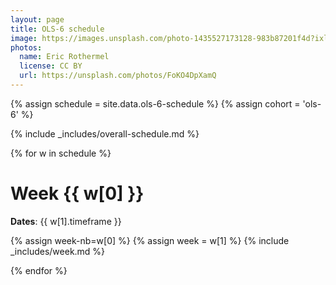 ```yaml
---
layout: page
title: OLS-6 schedule
image: https://images.unsplash.com/photo-1435527173128-983b87201f4d?ixlib=rb-1.2.1&ixid=eyJhcHBfaWQiOjEyMDd9&auto=format&fit=crop&w=1047&q=80
photos:
  name: Eric Rothermel
  license: CC BY
  url: https://unsplash.com/photos/FoKO4DpXamQ
---
```


{% assign schedule = site.data.ols-6-schedule %}
{% assign cohort = 'ols-6' %}

{% include _includes/overall-schedule.md %}

{% for w in schedule %}

# Week {{ w[0] }}

<i class="fas fa-calendar-alt"></i> **Dates**: {{ w[1].timeframe }}

{% assign week-nb=w[0] %}
{% assign week = w[1] %}
{% include _includes/week.md %}

{% endfor %}
